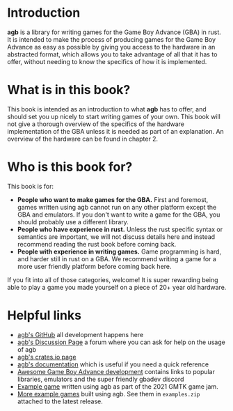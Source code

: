 # Introduction

**agb** is a library for writing games for the Game Boy Advance (GBA) in rust.
It is intended to make the process of producing games for the Game Boy Advance as easy as possible by giving you access to the hardware in an abstracted format, which allows you to take advantage of all that it has to offer, without needing to know the specifics of how it is implemented.

# What is in this book?

This book is intended as an introduction to what **agb** has to offer, and should set you up nicely to start writing games of your own.
This book will not give a thorough overview of the specifics of the hardware implementation of the GBA unless it is needed as part of an explanation.
An overview of the hardware can be found in chapter 2.

# Who is this book for?

This book is for:
* **People who want to make games for the GBA.** First and foremost, games written using agb cannot run on any other platform except the GBA and emulators. If you don't want to write a game for the GBA, you should probably use a different library.
* **People who have experience in rust.** Unless the rust specific syntax or semantics are important, we will not discuss details here and instead recommend reading the rust book before coming back.
* **People with experience in writing games.** Game programming is hard, and harder still in rust on a GBA. We recommend writing a game for a more user friendly platform before coming back here.

If you fit into all of those categories, welcome!
It is super rewarding being able to play a game you made yourself on a piece of 20+ year old hardware.

# Helpful links

* [agb's GitHub](https://github.com/agbrs/agb) all development happens here
* [agb's Discussion Page](https://github.com/agbrs/agb/discussions) a forum where you can ask for help on the usage of agb
* [agb's crates.io page](https://crates.io/crates/agb)
* [agb's documentation](https://docs.rs/agb) which is useful if you need a quick reference
* [Awesome Game Boy Advance development](https://github.com/gbdev/awesome-gbadev) contains links to popular libraries, emulators and the super friendly gbadev discord
* [Example game](https://lostimmortal.itch.io/the-hat-chooses-the-wizard) written using agb as part of the 2021 GMTK game jam.
* [More example games](https://github.com/agbrs/agb/releases/latest) built using agb. See them in `examples.zip` attached to the latest release.